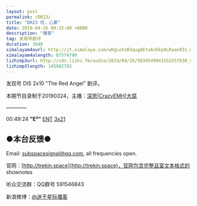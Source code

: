 ```yaml
---
layout: post
permalink: /DR23/
title: "DR23 哎，心累"
date: 2019-04-26 00:32:00 +0800
description: "播客"
tag: 发现号剧评
duration: 3648
ximalayam4aurl: http://jt.ximalaya.com/wKgLeVzB3qugAEtxAcKkp0LRaao031.m4a?channel=rss&amp;album_id=3135361&amp;track_id=179170437&amp;uid=6418191&amp;jt=http://audio.xmcdn.com/group60/M0B/C2/D1/wKgLeVzB3qugAEtxAcKkp0LRaao031.m4a
ximalayam4alength: 87574790
lizhimp3url: http://cdn.lizhi.fm/audio/2019/04/26/5039549941552257030_ud.mp3
lizhimp3length: 145982702
---   
```


发现号 DIS 2x10 &quot;The Red Angel&quot; 剧评。

本期节目录制于20190324，主播：[深思](mailto:deepthought@trekin.space)\|[CrazyEMH](mailto:emh@trekin.space)\|[大腐](https://weibo.com/u/5113590549)

————

00:49:24 **&quot;E²&quot;** [ENT](https://memory-alpha.fandom.com/wiki/ENT) [3x21](https://memory-alpha.fandom.com/wiki/ENT_Season_3)

## ●本台反馈●

Email: [subspacesignal@qq.com](mailto:subspacesignal@qq.com), all frequencies open.

官网：[http://trekin.space](http://trekin.space)，官网包含完整且富文本格式的 shownotes

听众交流群：QQ群号 591546843

新浪微博：[@迷于星际播客](http://weibo.com/lostinst)

